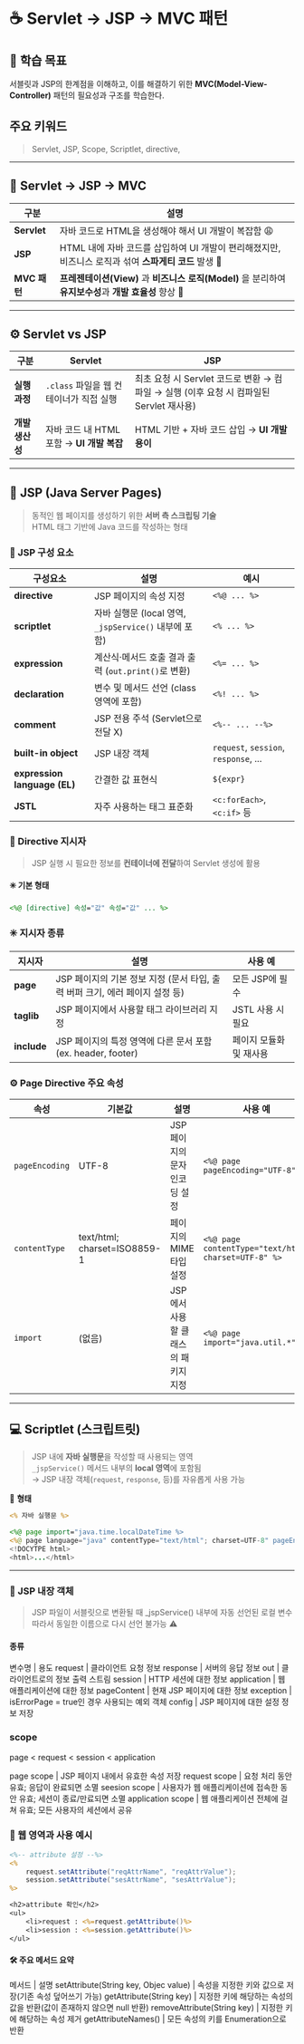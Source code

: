 # ☕ Servlet → JSP → MVC 패턴

## 🎯 학습 목표
서블릿과 JSP의 한계점을 이해하고, 이를 해결하기 위한 **MVC(Model-View-Controller)** 패턴의 필요성과 구조를 학습한다.

## 주요 키워드
> Servlet, JSP, Scope, Scriptlet, directive, 

---

## 🔁 Servlet → JSP → MVC

| 구분 | 설명 |
|------|------|
| **Servlet** | 자바 코드로 HTML을 생성해야 해서 UI 개발이 복잡함 😩 |
| **JSP** | HTML 내에 자바 코드를 삽입하여 UI 개발이 편리해졌지만, 비즈니스 로직과 섞여 **스파게티 코드** 발생 🍝 |
| **MVC 패턴** | **프레젠테이션(View)** 과 **비즈니스 로직(Model)** 을 분리하여 **유지보수성**과 **개발 효율성** 향상 🚀 |

---

## ⚙️ Servlet vs JSP

| 구분 | Servlet | JSP |
|------|----------|------|
| **실행 과정** | `.class` 파일을 웹 컨테이너가 직접 실행 | 최초 요청 시 Servlet 코드로 변환 → 컴파일 → 실행 (이후 요청 시 컴파일된 Servlet 재사용) |
| **개발 생산성** | 자바 코드 내 HTML 포함 → **UI 개발 복잡** | HTML 기반 + 자바 코드 삽입 → **UI 개발 용이** |

---

## 🧩 JSP (Java Server Pages)

> 동적인 웹 페이지를 생성하기 위한 **서버 측 스크립팅 기술**  
> HTML 태그 기반에 Java 코드를 작성하는 형태



### 🧱 JSP 구성 요소

| 구성요소 | 설명 | 예시 |
|-----------|--------|------|
| **directive** | JSP 페이지의 속성 지정 | `<%@ ... %>` |
| **scriptlet** | 자바 실행문 (local 영역, `_jspService()` 내부에 포함) | `<% ... %>` |
| **expression** | 계산식·메서드 호출 결과 출력 (`out.print()`로 변환) | `<%= ... %>` |
| **declaration** | 변수 및 메서드 선언 (class 영역에 포함) | `<%! ... %>` |
| **comment** | JSP 전용 주석 (Servlet으로 전달 X) | `<%-- ... --%>` |
| **built-in object** | JSP 내장 객체 | `request`, `session`, `response`, ... |
| **expression language (EL)** | 간결한 값 표현식 | `${expr}` |
| **JSTL** | 자주 사용하는 태그 표준화 | `<c:forEach>`, `<c:if>` 등 |



### 🧭 Directive 지시자

> JSP 실행 시 필요한 정보를 **컨테이너에 전달**하여 Servlet 생성에 활용

#### ✳️ 기본 형태
```jsp
<%@ [directive] 속성="값" 속성="값" ... %>
```



### ✳️ 지시자 종류

| 지시자 | 설명 | 사용 예 |
|--------|------|----------|
| **page** | JSP 페이지의 기본 정보 지정 (문서 타입, 출력 버퍼 크기, 에러 페이지 설정 등) | 모든 JSP에 필수 |
| **taglib** | JSP 페이지에서 사용할 태그 라이브러리 지정 | JSTL 사용 시 필요 |
| **include** | JSP 페이지의 특정 영역에 다른 문서 포함 (ex. header, footer) | 페이지 모듈화 및 재사용 |



### ⚙️ Page Directive 주요 속성

| 속성 | 기본값 | 설명 | 사용 예 |
|------|---------|------|---------|
| `pageEncoding` | UTF-8 | JSP 페이지의 문자 인코딩 설정 | `<%@ page pageEncoding="UTF-8" %>` |
| `contentType` | text/html; charset=ISO8859-1 | 페이지의 MIME 타입 설정 | `<%@ page contentType="text/html; charset=UTF-8" %>` |
| `import` | (없음) | JSP에서 사용할 클래스의 패키지 지정 | `<%@ page import="java.util.*" %>` |

---

## 💻 Scriptlet (스크립트릿)

> JSP 내에 **자바 실행문**을 작성할 때 사용되는 영역  
> `_jspService()` 메서드 내부의 **local 영역**에 포함됨  
> → JSP 내장 객체(`request`, `response`, 등)를 자유롭게 사용 가능  

📄 **형태**
```jsp
<% 자바 실행문 %>

<%@ page import="java.time.localDateTime %>
<%@ page language="java" contentType="text/html"; charset=UTF-8" pageEncoding="UTF-8" %>
<!DOCYTPE html>
<html>...</html>
```

---

### 🧠 JSP 내장 객체
> JSP 파일이 서블릿으로 변환될 때 _jspService() 내부에 자동 선언된 로컬 변수
따라서 동일한 이름으로 다시 선언 불가능 ⚠️


#### 종류
변수명 | 용도
request | 클라이언트 요청 정보
response | 서버의 응답 정보
out | 클라이언트로의 정보 출력 스트림
session | HTTP 세션에 대한 정보 
application | 웹 애플리케이션에 대한 정보
pageContent | 현재 JSP 페이지에 대한 정보 
exception | isErrorPage = true인 경우 사용되는 예외 객체
config | JSP 페이지에 대한 설정 정보 저장 


### scope 
page < request < session < application

page scope | JSP 페이지 내에서 유효한 속성 저장
request scope | 요청 처리 동안 유효; 응답이 완료되면 소멸
seesion scope | 사용자가 웹 애플리케이션에 접속한 동안 유효; 세션이 종료/만료되면 소멸
application scope | 웹 애플리케이션 전체에 걸쳐 유효; 모든 사용자의 세션에서 공유


### 🧾 웹 영역과 사용 예시
```jsp
<%-- attribute 설정 --%>
<% 
    request.setAttribute("reqAttrName", "reqAttrValue");
    session.setAttribute("sesAttrName", "sesAttrValue");
%>

<h2>attribute 확인</h2>
<ul>
    <li>request : <%=request.getAttribute()%>
    <li>session : <%=session.getAttribute()%>
</ul>
```

#### 🛠️ 주요 메서드 요약

메서드 | 설명
setAttribute(String key, Objec value) | 속성을 지정한 키와 값으로 저장(기존 속성 덮어쓰기 가능)
getAttribute(String key) | 지정한 키에 해당하는 속성의 값을 반환(값이 존재하지 않으면 null 반환)
removeAttribute(String key) | 지정한 키에 해당하는 속성 제거 
getAttributeNames() | 모든 속성의 키를 Enumeration으로 반환

